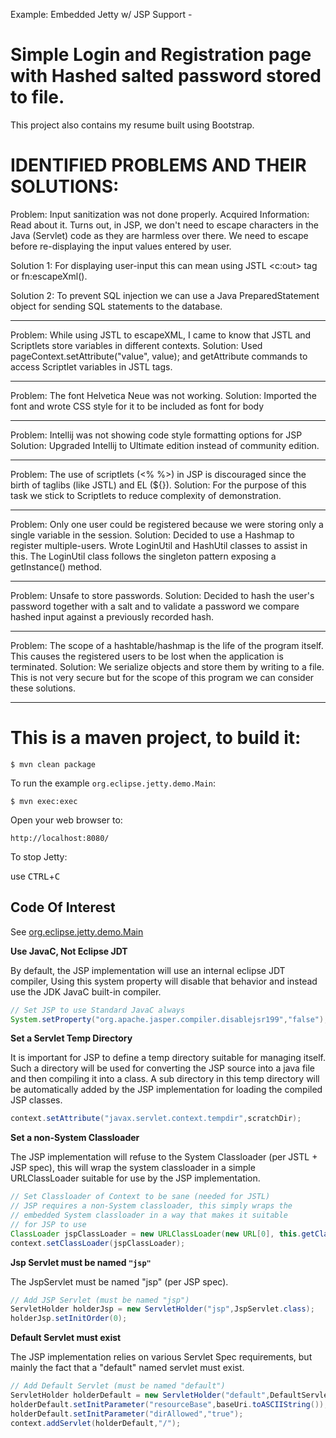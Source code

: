 Example: Embedded Jetty w/ JSP Support - 

Simple Login and Registration page with Hashed salted password stored to file.  
======================================

This project also contains my resume built using Bootstrap. 

IDENTIFIED PROBLEMS AND THEIR SOLUTIONS:
======================================
Problem: Input sanitization was not done properly.
Acquired Information: Read about it. Turns out, in JSP, we don't need to escape characters in the Java (Servlet) code as they are harmless over there. We need to escape before re-displaying the input values entered by user. 

Solution 1: For displaying user-input this can mean using JSTL  <c:out> tag or fn:escapeXml(). 

Solution 2: To prevent SQL injection we can use a Java PreparedStatement object for sending SQL statements to the database.

----------------

Problem: While using JSTL to escapeXML, I came to know that JSTL and Scriptlets store variables in different contexts. 
Solution: Used pageContext.setAttribute("value", value); and getAttribute commands to access Scriptlet variables in JSTL tags.

----------------

Problem: The font Helvetica Neue was not working. 
Solution: Imported the font and wrote CSS style for it to be included as font for body

----------------

Problem: Intellij was not showing code style formatting options for JSP
Solution: Upgraded Intellij to Ultimate edition instead of community edition.

----------------

Problem: The use of scriptlets (<% %>) in JSP is discouraged since the birth of taglibs (like JSTL) and EL (${}). 
Solution: For the purpose of this task we stick to Scriptlets to reduce complexity of demonstration.

----------------

Problem: Only one user could be registered because we were storing only a single variable in the session.
Solution: Decided to use a Hashmap to register multiple-users. Wrote LoginUtil and HashUtil classes to assist in this. The LoginUtil class follows the singleton pattern exposing a getInstance() method.

----------------

Problem: Unsafe to store passwords. 
Solution: Decided to hash the user's password together with a salt and to validate a password we compare hashed input against a previously recorded hash.

----------------

Problem: The scope of a hashtable/hashmap is the life of the program itself. This causes the registered users to be lost when the application is terminated.
Solution: We serialize objects and store them by writing to a file. This is not very secure but for the scope of this program we can consider these solutions.

----------------

This is a maven project, to build it:
======================================

    $ mvn clean package

To run the example `org.eclipse.jetty.demo.Main`:

    $ mvn exec:exec

Open your web browser to:

    http://localhost:8080/  

To stop Jetty:

  use <kbd>CTRL</kbd>+<kbd>C</kbd>


Code Of Interest
----------------

See [org.eclipse.jetty.demo.Main](src/main/java/org/eclipse/jetty/demo/Main.java)

**Use JavaC, Not Eclipse JDT**

By default, the JSP implementation will use an internal eclipse JDT compiler,
Using this system property will disable that behavior and instead use the JDK
JavaC built-in compiler.

``` java
// Set JSP to use Standard JavaC always
System.setProperty("org.apache.jasper.compiler.disablejsr199","false");
```

**Set a Servlet Temp Directory**

It is important for JSP to define a temp directory suitable for managing itself.
Such a directory will be used for converting the JSP source into a java file and
then compiling it into a class.  A sub directory in this temp directory will be
automatically added by the JSP implementation for loading the compiled JSP classes.

```java
context.setAttribute("javax.servlet.context.tempdir",scratchDir);
```

**Set a non-System Classloader**

The JSP implementation will refuse to the System Classloader (per JSTL + JSP spec),
this will wrap the system classloader in a simple URLClassLoader suitable
for use by the JSP implementation.

```java
// Set Classloader of Context to be sane (needed for JSTL)
// JSP requires a non-System classloader, this simply wraps the
// embedded System classloader in a way that makes it suitable
// for JSP to use
ClassLoader jspClassLoader = new URLClassLoader(new URL[0], this.getClass().getClassLoader());
context.setClassLoader(jspClassLoader);
```

**Jsp Servlet must be named `"jsp"`**

The JspServlet must be named "jsp" (per JSP spec).

```java
// Add JSP Servlet (must be named "jsp")
ServletHolder holderJsp = new ServletHolder("jsp",JspServlet.class);
holderJsp.setInitOrder(0);
```

**Default Servlet must exist**

The JSP implementation relies on various Servlet Spec requirements,
but mainly the fact that a "default" named servlet must exist.

```java
// Add Default Servlet (must be named "default")
ServletHolder holderDefault = new ServletHolder("default",DefaultServlet.class);
holderDefault.setInitParameter("resourceBase",baseUri.toASCIIString());
holderDefault.setInitParameter("dirAllowed","true");
context.addServlet(holderDefault,"/");
```

